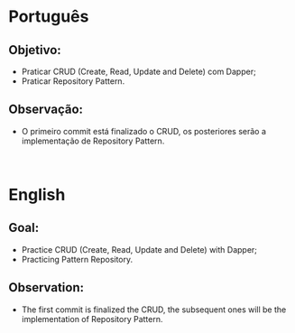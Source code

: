 # Português 

## Objetivo:

- Praticar CRUD (Create, Read, Update and Delete) com Dapper;
- Praticar Repository Pattern.

## Observação:

- O primeiro commit está finalizado o CRUD, os posteriores serão a implementação de Repository Pattern.

<br>

# English

## Goal:

- Practice CRUD (Create, Read, Update and Delete) with Dapper;
- Practicing Pattern Repository.

## Observation:

- The first commit is finalized the CRUD, the subsequent ones will be the implementation of Repository Pattern.